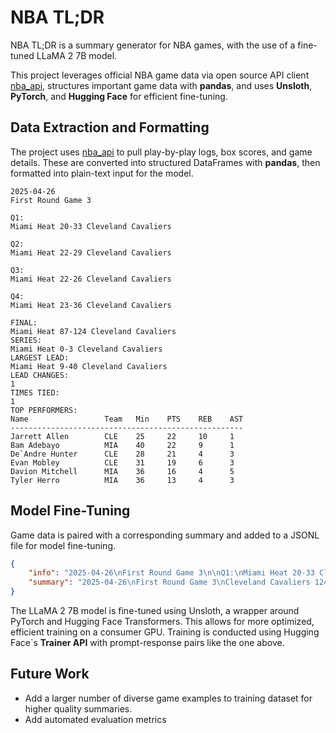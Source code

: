# NBA TL;DR
NBA TL;DR is a summary generator for NBA games, with the use of a fine-tuned LLaMA 2 7B model.

This project leverages official NBA game data via open source API client [nba_api](https://github.com/swar/nba_api), structures important game data with **pandas**, and uses **Unsloth**, **PyTorch**, and **Hugging Face** for efficient fine-tuning.

## Data Extraction and Formatting

The project uses [nba_api](https://github.com/swar/nba_api) to pull play-by-play logs, box scores, and game details. These are converted into structured DataFrames with **pandas**, then formatted into plain-text input for the model.

```text 
2025-04-26
First Round Game 3

Q1:
Miami Heat 20-33 Cleveland Cavaliers

Q2:
Miami Heat 22-29 Cleveland Cavaliers

Q3:
Miami Heat 22-26 Cleveland Cavaliers

Q4:
Miami Heat 23-36 Cleveland Cavaliers

FINAL:
Miami Heat 87-124 Cleveland Cavaliers
SERIES:
Miami Heat 0-3 Cleveland Cavaliers
LARGEST LEAD:
Miami Heat 9-40 Cleveland Cavaliers
LEAD CHANGES:
1
TIMES TIED: 
1
TOP PERFORMERS:
Name                 Team   Min    PTS    REB    AST   
----------------------------------------------------
Jarrett Allen        CLE    25     22     10     1     
Bam Adebayo          MIA    40     22     9      1     
De`Andre Hunter      CLE    28     21     4      3     
Evan Mobley          CLE    31     19     6      3     
Davion Mitchell      MIA    36     16     4      5     
Tyler Herro          MIA    36     13     4      3 
```

## Model Fine-Tuning
Game data is paired with a corresponding summary and added to a JSONL file for model fine-tuning.

```json
{
    "info": "2025-04-26\nFirst Round Game 3\n\nQ1:\nMiami Heat 20-33 Cleveland Cavaliers\n\nQ2:\nMiami Heat 22-29 Cleveland Cavaliers\n\nQ3:\nMiami Heat 22-26 Cleveland Cavaliers\n\nQ4:\nMiami Heat 23-36 Cleveland Cavaliers\n\nFINAL:\nMiami Heat 87-124 Cleveland Cavaliers\nSERIES:\nMiami Heat 0-3 Cleveland Cavaliers\nLARGEST LEAD:\nMiami Heat 9-40 Cleveland Cavaliers\nLEAD CHANGES:\n1\nTIMES TIED: \n1\nTOP PERFORMERS:\nName                 Team   Min    PTS    REB    AST   \n----------------------------------------------------\nJarrett Allen        CLE    25     22     10     1     \nBam Adebayo          MIA    40     22     9      1     \nDe`Andre Hunter      CLE    28     21     4      3     \nEvan Mobley          CLE    31     19     6      3     \nDavion Mitchell      MIA    36     16     4      5     \nTyler Herro          MIA    36     13     4      3", 
    "summary": "2025-04-26\nFirst Round Game 3\nCleveland Cavaliers 124-87 Miami Heat\n\nThe Cavaliers dominated Game 3 with a 124–87 win over the Heat, seizing a 3–0 series lead. Cleveland outscored Miami in every quarter and built a lead as large as 40 points, putting the game out of reach early and maintaining control throughout.\n\nJarrett Allen led Cleveland with 22 points and 10 rebounds in 25 minutes. De`Andre Hunter added 21 points and 3 assists, while Evan Mobley contributed 19 points and 6 boards. Bam Adebayo paced Miami with 22 points and 9 rebounds. Davion Mitchell finished with 16 points and 5 assists, and Tyler Herro scored 13.\n\nCleveland leads the series 3–0."
}
```

The LLaMA 2 7B model is fine-tuned using Unsloth, a wrapper around PyTorch and Hugging Face Transformers. This allows for more optimized, efficient training on a consumer GPU. Training is conducted using Hugging Face`s **Trainer API** with prompt-response pairs like the one above.

## Future Work
- Add a larger number of diverse game examples to training dataset for higher quality summaries.
- Add automated evaluation metrics
